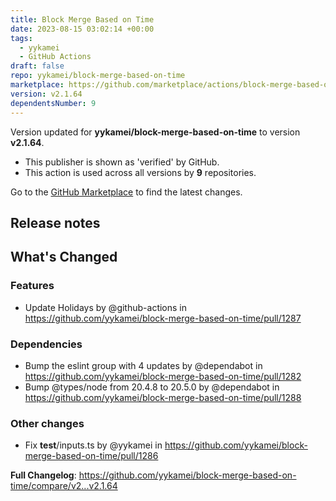 ```yaml
---
title: Block Merge Based on Time
date: 2023-08-15 03:02:14 +00:00
tags:
  - yykamei
  - GitHub Actions
draft: false
repo: yykamei/block-merge-based-on-time
marketplace: https://github.com/marketplace/actions/block-merge-based-on-time
version: v2.1.64
dependentsNumber: 9
---
```



Version updated for **yykamei/block-merge-based-on-time** to version **v2.1.64**.
- This publisher is shown as 'verified' by GitHub.
- This action is used across all versions by **9** repositories.

Go to the [GitHub Marketplace](https://github.com/marketplace/actions/block-merge-based-on-time) to find the latest changes.

## Release notes

<!-- Release notes generated using configuration in .github/release.yml at main -->

## What's Changed
### Features
* Update Holidays by @github-actions in https://github.com/yykamei/block-merge-based-on-time/pull/1287
### Dependencies
* Bump the eslint group with 4 updates by @dependabot in https://github.com/yykamei/block-merge-based-on-time/pull/1282
* Bump @types/node from 20.4.8 to 20.5.0 by @dependabot in https://github.com/yykamei/block-merge-based-on-time/pull/1288
### Other changes
* Fix __test__/inputs.ts by @yykamei in https://github.com/yykamei/block-merge-based-on-time/pull/1286


**Full Changelog**: https://github.com/yykamei/block-merge-based-on-time/compare/v2...v2.1.64
